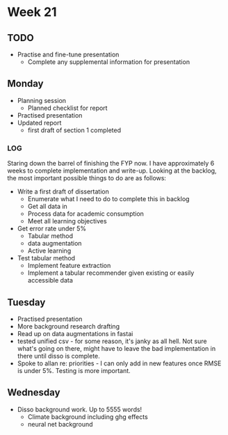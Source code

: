 # Week 21
## TODO
- Practise and fine-tune presentation 
  - Complete any supplemental information for presentation

## Monday
- Planning session
  - Planned checklist for report
- Practised presentation 
- Updated report
  - first draft of section 1 completed

### LOG
Staring down the barrel of finishing the FYP now. I have approximately 6 weeks to complete implementation and write-up. Looking at the backlog, the most important possible things to do are as follows: 
- Write a first draft of dissertation
  - Enumerate what I need to do to complete this in backlog
  - Get all data in
  - Process data for academic consumption
  - Meet all learning objectives
- Get error rate under 5%
  - Tabular method
  - data augmentation
  - Active learning
- Test tabular method
  - Implement feature extraction
  - Implement a tabular recommender given existing or easily accessible data

## Tuesday 
- Practised presentation
- More background research drafting
- Read up on data augmentations in fastai 
- tested unified csv - for some reason, it's janky as all hell. Not sure what's going on there, might have to leave the bad implementation in there until disso is complete. 
- Spoke to allan re: priorities - I can only add in new features once RMSE is under 5%. Testing is more important.

## Wednesday
- Disso background work. Up to 5555 words!
  - Climate background including ghg effects
  - neural net background    
